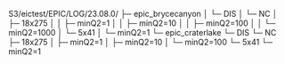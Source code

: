 S3/eictest/EPIC/LOG/23.08.0/
├─ epic_brycecanyon
│  └─ DIS
│     └─ NC
│        ├─ 18x275
│        │  ├─ minQ2=1
│        │  ├─ minQ2=10
│        │  ├─ minQ2=100
│        │  └─ minQ2=1000
│        └─ 5x41
│           └─ minQ2=1
└─ epic_craterlake
   └─ DIS
      └─ NC
         ├─ 18x275
         │  ├─ minQ2=1
         │  ├─ minQ2=10
         │  └─ minQ2=100
         └─ 5x41
            └─ minQ2=1
